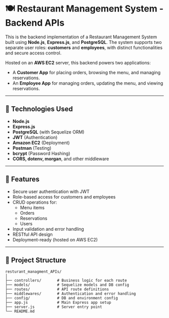 # 🍽️ Restaurant Management System - Backend APIs

This is the backend implementation of a Restaurant Management System built using **Node.js**, **Express.js**, and **PostgreSQL**. The system supports two separate user roles: **customers** and **employees**, with distinct functionalities and secure access control.

Hosted on an **AWS EC2** server, this backend powers two applications:
- A **Customer App** for placing orders, browsing the menu, and managing reservations.
- An **Employee App** for managing orders, updating the menu, and viewing reservations.

---

## 🔧 Technologies Used

- **Node.js**
- **Express.js**
- **PostgreSQL** (with Sequelize ORM)
- **JWT** (Authentication)
- **Amazon EC2** (Deployment)
- **Postman** (Testing)
- **bcrypt** (Password Hashing)
- **CORS, dotenv, morgan**, and other middleware

---

## 🔐 Features

- Secure user authentication with JWT
- Role-based access for customers and employees
- CRUD operations for:
  - Menu items
  - Orders
  - Reservations
  - Users
- Input validation and error handling
- RESTful API design
- Deployment-ready (hosted on AWS EC2)

---

## 📁 Project Structure

```plaintext
resturant_managment_APIs/
│
├── controllers/       # Business logic for each route
├── models/            # Sequelize models and DB config
├── routes/            # API route definitions
├── middlewares/       # Authentication and error handling
├── config/            # DB and environment config
├── app.js             # Main Express app setup
├── server.js          # Server entry point
└── README.md



